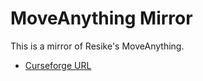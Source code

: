 # MoveAnything Mirror

This is a mirror of Resike's MoveAnything.

- [Curseforge URL](https://www.curseforge.com/wow/addons/move-anything)
